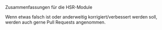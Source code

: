 Zusammenfassungen für die HSR-Module

Wenn etwas falsch ist oder anderweitig korrigiert/verbessert werden soll, werden auch gerne Pull Requests angenommen.
